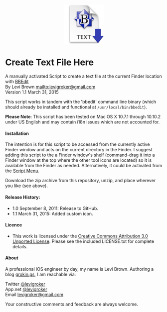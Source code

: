 <p align="center">
<img src="https://github.com/levigroker/CreateTextFileHere/raw/master/icon_512.png" alt="icon" style="width:128px;"/>
</p>

Create Text File Here
===

A manually activated Script to create a text file at the current Finder location
with [BBEdit](http://www.bbedit.com/)  
By Levi Brown <mailto:levigroker@gmail.com>  
Version 1.1 March 31, 2015

This script works in tandem with the 'bbedit' command line binary (which should
already be installed and functional at `/usr/local/bin/bbedit`).

**Please Note**: This script has been tested on Mac OS X 10.7.1 through 10.10.2 under
US English and may contain i18n issues which are not accounted for.

#### Installation

The intention is for this script to be accessed from the currently active Finder
window and acts on the current directory in the Finder. I suggest adding this
script to the a Finder window's shelf (command-drag it into a Finder window at the top
where the other tool icons are located) so it is available from the Finder as
needed. Alternatively, it could be activated from the [Script Menu](https://iworkautomation.com/numbers/script-menu.html).

Download the zip archive from this repository, unzip, and place wherever you like (see above).

#### Release History:

* 1.0 September 8, 2011: Release to GitHub.
* 1.1 March 31, 2015: Added custom icon.

#### Licence

* This work is licensed under the [Creative Commons Attribution 3.0 Unported License](http://creativecommons.org/licenses/by/3.0/).
  Please see the included LICENSE.txt for complete details.

#### About

A professional iOS engineer by day, my name is Levi Brown. Authoring a blog
[grokin.gs](http://grokin.gs), I am reachable via:

Twitter [@levigroker](https://twitter.com/levigroker)  
App.net [@levigroker](https://alpha.app.net/levigroker)  
Email [levigroker@gmail.com](mailto:levigroker@gmail.com)  

Your constructive comments and feedback are always welcome.
